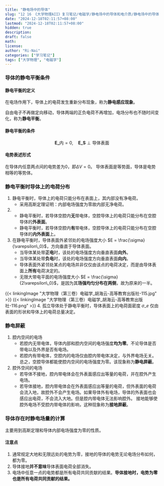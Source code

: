 ```yaml
---
title: "静电场中的导体"
slug: "12 16 《大学物理AII》复习笔记/电磁学/静电场中的导体和电介质/静电场中的导体"
date: "2024-12-18T02:11:57+08:00"
lastmod: "2024-12-18T02:11:57+08:00"
hidden: true
description:
draft: false
math:
license:
author: "Ri-Nai"
categories: ["学习笔记"]
tags: ["大学物理", "电磁学"]
---
```

### 导体的静电平衡条件
#### 静电平衡的定义
在电场作用下，导体上的电荷发生重新分布现象，称为**静电感应现象**。  

自由电子不再做定向移动，导体两端的正负电荷不再增加，电场分布也不随时间变化，称为**静电平衡**。

#### 静电平衡的条件
$$\boldsymbol{E\_{\text{内}}}=0, \quad \boldsymbol{E\_S} \perp \text{导体表面}$$

#### 电势表述形式
在导体内任意两点间的电势差为0，即$\Delta V = 0$。
导体表面是等势面，导体是电势相等的等势体。

### 静电平衡时导体上的电荷分布
1. 静电平衡时，导体上的电荷只能分布在表面上，其内部没有净电荷。
    - 采用高斯定理证明：内部电场强度为零故内部无净电荷。
2. 
   - 静电平衡时，若导体空腔内**无**带电体，空腔导体上的电荷只能分布在空腔导体的**外表面**。
   - 静电平衡时，若导体空腔内**有**带电体，空腔导体上的电荷只能分布在空腔导体的**内外表面**上。
3. 在静电平衡时，导体表面外紧邻处的电场强度大小 $E = \frac{\sigma}{\varepsilon\_0}$，方向垂直于导体表面。
    - 当导体某处带**正电**时，该处的电场强度方向垂直表面**向外**。
    - 当导体某处带**负电**时，该处的电场强度方向垂直表面**向内**。
    - 导体表面外紧邻处某点的电场并非仅仅由该点的电荷决定，而是由导体表面上**所有**电荷决定的。
    - 无限大带电平面的电场强度大小 $E = \frac{\sigma}{2\varepsilon\_0}$，是因为其**场强均匀分布在两侧**，故为原来的一半。

{{< linkingImage "大学物理（第三卷）电磁学_胡海云-高等教育出版社-115.jpg" >}}
{{< linkingImage "大学物理（第三卷）电磁学_胡海云-高等教育出版社-116.png" >}}
4. 孤立导体处于静电平衡时，导体表面上的电荷面密度 $\sigma\_e$ 仅由表面的形状和导体上的电荷总量决定。

### 静电屏蔽
1. 腔内空间的电场
    - 若腔内无带电体，导体内部和腔内空间的电场强度**均为零**。不论导体是否带电以及外界是否有电场。
    - 若腔内有带电体，空腔内的电场仅由腔内带电体决定，与外界电场无关。
总之，空腔导体都能使腔内空间的电场强度为零。该现象称为**静电屏蔽**。
2. 腔外空间的电场
    - 若导体不接地，腔内带电体会在外表面感应出等量的电荷，并在腔外产生电场。
    - 若导体接地，腔内带电体会在外表面感应出等量的电荷，但外表面的电荷会流入地，故腔外不会产生电场。如果导体外有电场，导体的外表面也会感应出电荷，不会流入大地。但是腔内带电体无法影响腔外。
接地能够使腔外电场不受腔内带电体的影响，这种现象称为**接地屏蔽**。

### 导体存在时静电场量的计算
主要用到高斯定理和导体内部电场强度为零的性质。

#### 注意点
1. 通常规定大地和无限远处的电势为零，接地的导体的电势无论电场分布如何，都为零。
2. 导体接地**并不意味**导体表面电荷全部消失。
3. 电场中任意一点的电势都是所有电荷共同贡献的结果。**导体接地时，电势为零也是所有电荷共同贡献的结果。**
